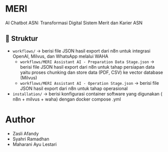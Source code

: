 # MERI
AI Chatbot ASN: Transformasi Digital Sistem Merit dan Karier ASN

## 🧩 Struktur
- `workflows/` → berisi file JSON hasil export dari n8n untuk integrasi OpenAI, Milvus, dan WhatsApp melalui WAHA
  - `workflows/MERI Assistant AI - Preparation Data Stage.json` → berisi file JSON hasil export dari n8n untuk tahap persiapan data yaitu proses chunking dan store data (PDF, CSV) ke vector database (Milvus)
  - `workflows/MERI Assistant AI - Operation Stage.json` → berisi file JSON hasil export dari n8n untuk tahap operasional
- `installation/`  → berisi konfigurasi container software yang digunakan ( n8n + milvus + waha) dengan docker compose .yml 

# Author
- Zasli Afandy
- Syahri Ramadhan
- Maharani Ayu Lestari
